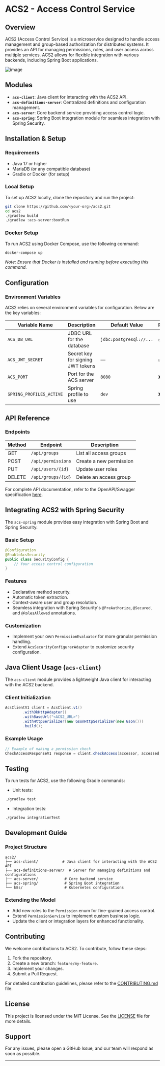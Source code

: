 
# ACS2 - Access Control Service

## Overview

ACS2 (Access Control Service) is a microservice designed to handle access management and group-based authorization for distributed systems. It provides an API for managing permissions, roles, and user access across multiple services. ACS2 allows for flexible integration with various backends, including Spring Boot applications.

![image](https://github.com/user-attachments/assets/062c3aaf-8d3b-464c-b1ec-01717c9d56be)

## Modules

- **`acs-client`**: Java client for interacting with the ACS2 API.
- **`acs-definitions-server`**: Centralized definitions and configuration management.
- **`acs-server`**: Core backend service providing access control logic.
- **`acs-spring`**: Spring Boot integration module for seamless integration with Spring Security.

## Installation & Setup

### Requirements

- Java 17 or higher
- MariaDB (or any compatible database)
- Gradle or Docker (for setup)

### Local Setup

To set up ACS2 locally, clone the repository and run the project:

```bash
git clone https://github.com/<your-org>/acs2.git
cd acs2
./gradlew build
./gradlew :acs-server:bootRun
```

### Docker Setup

To run ACS2 using Docker Compose, use the following command:

```bash
docker-compose up
```

*Note: Ensure that Docker is installed and running before executing this command.*

## Configuration

### Environment Variables

ACS2 relies on several environment variables for configuration. Below are the key variables:

| Variable Name             | Description                         | Default Value              | Required |
|---------------------------|-------------------------------------|----------------------------|----------|
| `ACS_DB_URL`               | JDBC URL for the database           | `jdbc:postgresql://...`     | ✅        |
| `ACS_JWT_SECRET`           | Secret key for signing JWT tokens   | —                          | ✅        |
| `ACS_PORT`                 | Port for the ACS server             | `8080`                     | ❌        |
| `SPRING_PROFILES_ACTIVE`   | Spring profile to use               | `dev`                      | ❌        |

## API Reference

### Endpoints

| Method | Endpoint            | Description                       |
|--------|---------------------|-----------------------------------|
| GET    | `/api/groups`        | List all access groups            |
| POST   | `/api/permissions`   | Create a new permission           |
| PUT    | `/api/users/{id}`    | Update user roles                 |
| DELETE | `/api/groups/{id}`   | Delete an access group            |

For complete API documentation, refer to the OpenAPI/Swagger specification [here](<swagger link>).

## Integrating ACS2 with Spring Security

The `acs-spring` module provides easy integration with Spring Boot and Spring Security.

### Basic Setup

```java
@Configuration
@EnableAcsSecurity
public class SecurityConfig {
    // Your access control configuration
}
```

### Features

- Declarative method security.
- Automatic token extraction.
- Context-aware user and group resolution.
- Seamless integration with Spring Security's `@PreAuthorize`, `@Secured`, and `@RolesAllowed` annotations.

### Customization

- Implement your own `PermissionEvaluator` for more granular permission handling.
- Extend `AcsSecurityConfigurerAdapter` to customize security configuration.

## Java Client Usage (`acs-client`)

The `acs-client` module provides a lightweight Java client for interacting with the ACS2 backend.

### Client Initialization

```java
AcsClientV1 client = AcsClient.v1()
        .withOkHttpAdapter()
        .withBaseUrl("<ACS2_URL>")
        .withHttpSerializer(new GsonHttpSerializer(new Gson()))
        .build();
```

### Example Usage

```java
// Example of making a permission check
CheckAccessResponseV1 response = client.checkAccess(accessor, accessed, nodes);
```

## Testing

To run tests for ACS2, use the following Gradle commands:

- Unit tests:

```bash
./gradlew test
```

- Integration tests:

```bash
./gradlew integrationTest
```

## Development Guide

### Project Structure

```plaintext
acs2/
├── acs-client/           # Java client for interacting with the ACS2 API
├── acs-definitions-server/  # Server for managing definitions and configurations
├── acs-server/            # Core backend service
├── acs-spring/            # Spring Boot integration
└── k8s/                   # Kubernetes configurations
```

### Extending the Model

- Add new roles to the `Permission` enum for fine-grained access control.
- Extend `PermissionService` to implement custom business logic.
- Update the client or integration layers for enhanced functionality.

## Contributing

We welcome contributions to ACS2. To contribute, follow these steps:

1. Fork the repository.
2. Create a new branch: `feature/my-feature`.
3. Implement your changes.
4. Submit a Pull Request.

For detailed contribution guidelines, please refer to the [CONTRIBUTING.md](CONTRIBUTING.md) file.

## License

This project is licensed under the MIT License. See the [LICENSE](LICENSE) file for more details.

## Support

For any issues, please open a GitHub Issue, and our team will respond as soon as possible.

---
